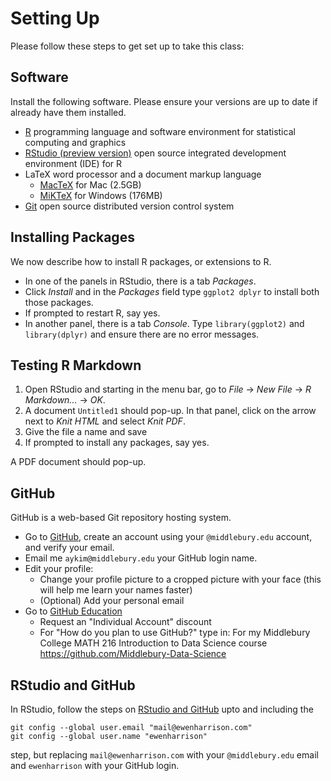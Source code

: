 # Setting Up

Please follow these steps to get set up to take this class:


## Software

Install the following software. Please ensure your versions are up to date if already have them installed.

* [R](https://cran.r-project.org/) programming language and software environment for statistical computing and graphics
* [RStudio (preview version)](https://www.rstudio.com/products/rstudio/download/preview/) open source integrated development environment (IDE) for R 
* LaTeX word processor and a document markup language
    + [MacTeX](https://tug.org/mactex/downloading.html) for Mac (2.5GB)
    + [MiKTeX](http://miktex.org/download) for Windows (176MB)
* [Git](https://git-scm.com/) open source distributed version control system


## Installing Packages

We now describe how to install R packages, or extensions to R.
* In one of the panels in RStudio, there is a tab *Packages*.
* Click *Install* and in the *Packages* field type `ggplot2 dplyr` to install both those packages. 
* If prompted to restart R, say yes.
* In another panel, there is a tab *Console*. Type `library(ggplot2)` and `library(dplyr)` and ensure there are no error messages.


## Testing R Markdown

1. Open RStudio and starting in the menu bar, go to *File* -> *New File* -> *R Markdown...* -> *OK*.
2. A document `Untitled1` should pop-up. In that panel, click on the arrow next to *Knit HTML* and select *Knit PDF*.
3. Give the file a name and save
4. If prompted to install any packages, say yes.

A PDF document should pop-up.


## GitHub

GitHub is a web-based Git repository hosting system.

* Go to [GitHub](https://github.com/), create an account using your `@middlebury.edu` account, and verify your email.
* Email me `aykim@middlebury.edu` your GitHub login name. 
* Edit your profile:
    + Change your profile picture to a cropped picture with your face (this will help me learn your names faster)
    + (Optional) Add your personal email
* Go to [GitHub Education](https://education.github.com/discount_requests/new)
    + Request an "Individual Account" discount
    + For "How do you plan to use GitHub?" type in: For my Middlebury College MATH 216 Introduction to Data Science course https://github.com/Middlebury-Data-Science


## RStudio and GitHub

In RStudio, follow the steps on [RStudio and GitHub](http://www.r-bloggers.com/rstudio-and-github/) upto and including the
```
git config --global user.email "mail@ewenharrison.com"
git config --global user.name "ewenharrison"
```
step, but replacing `mail@ewenharrison.com` with your `@middlebury.edu` email and `ewenharrison` with your GitHub login.


